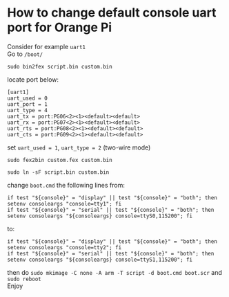 # How to change default console uart port for Orange Pi

Consider for example `uart1`  
Go to `/boot/`
  
`sudo bin2fex script.bin custom.bin`
  
locate port below: 
 
    [uart1]
    uart_used = 0
    uart_port = 1
    uart_type = 4
    uart_tx = port:PG06<2><1><default><default>
    uart_rx = port:PG07<2><1><default><default>
    uart_rts = port:PG08<2><1><default><default>
    uart_cts = port:PG09<2><1><default><default>

set `uart_used = 1`, `uart_type = 2` (two-wire mode)

`sudo fex2bin custom.fex custom.bin`

`sudo ln -sF script.bin custom.bin`

change `boot.cmd` the following lines from:

    if test "${console}" = "display" || test "${console}" = "both"; then setenv consoleargs "console=tty1"; fi
    if test "${console}" = "serial" || test "${console}" = "both"; then setenv consoleargs "${consoleargs} console=ttyS0,115200"; fi
    
to:

    if test "${console}" = "display" || test "${console}" = "both"; then setenv consoleargs "console=tty2"; fi
    if test "${console}" = "serial" || test "${console}" = "both"; then setenv consoleargs "${consoleargs} console=ttyS1,115200"; fi

then do `sudo mkimage -C none -A arm -T script -d boot.cmd boot.scr` and `sudo reboot`  
Enjoy

